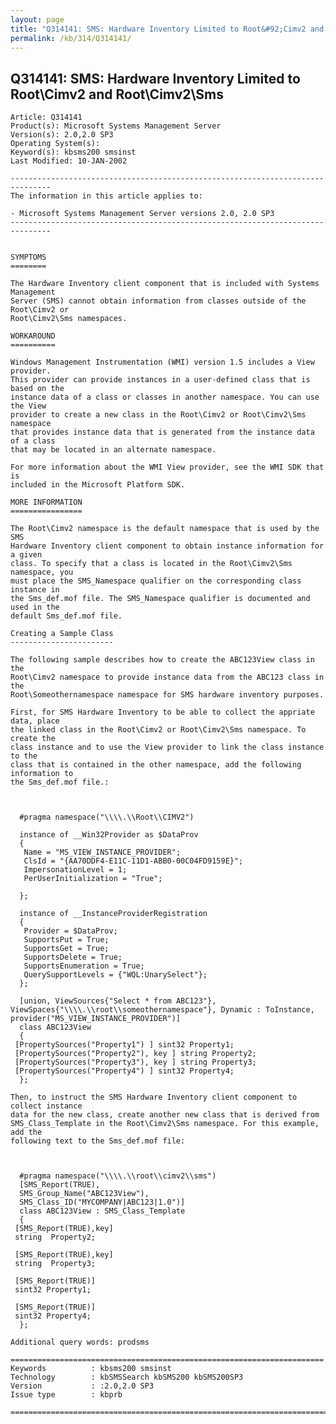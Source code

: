```yaml
---
layout: page
title: "Q314141: SMS: Hardware Inventory Limited to Root&#92;Cimv2 and Root&#92;Cimv2&#92;Sms"
permalink: /kb/314/Q314141/
---
```


## Q314141: SMS: Hardware Inventory Limited to Root&#92;Cimv2 and Root&#92;Cimv2&#92;Sms

	Article: Q314141
	Product(s): Microsoft Systems Management Server
	Version(s): 2.0,2.0 SP3
	Operating System(s): 
	Keyword(s): kbsms200 smsinst
	Last Modified: 10-JAN-2002
	
	-------------------------------------------------------------------------------
	The information in this article applies to:
	
	- Microsoft Systems Management Server versions 2.0, 2.0 SP3 
	-------------------------------------------------------------------------------
	
	
	SYMPTOMS
	========
	
	The Hardware Inventory client component that is included with Systems Management
	Server (SMS) cannot obtain information from classes outside of the Root\Cimv2 or
	Root\Cimv2\Sms namespaces.
	
	WORKAROUND
	==========
	
	Windows Management Instrumentation (WMI) version 1.5 includes a View provider.
	This provider can provide instances in a user-defined class that is based on the
	instance data of a class or classes in another namespace. You can use the View
	provider to create a new class in the Root\Cimv2 or Root\Cimv2\Sms namespace
	that provides instance data that is generated from the instance data of a class
	that may be located in an alternate namespace.
	
	For more information about the WMI View provider, see the WMI SDK that is
	included in the Microsoft Platform SDK.
	
	MORE INFORMATION
	================
	
	The Root\Cimv2 namespace is the default namespace that is used by the SMS
	Hardware Inventory client component to obtain instance information for a given
	class. To specify that a class is located in the Root\Cimv2\Sms namespace, you
	must place the SMS_Namespace qualifier on the corresponding class instance in
	the Sms_def.mof file. The SMS_Namespace qualifier is documented and used in the
	default Sms_def.mof file.
	
	Creating a Sample Class
	-----------------------
	
	The following sample describes how to create the ABC123View class in the
	Root\Cimv2 namespace to provide instance data from the ABC123 class in the
	Root\Someothernamespace namespace for SMS hardware inventory purposes.
	
	First, for SMS Hardware Inventory to be able to collect the appriate data, place
	the linked class in the Root\Cimv2 or Root\Cimv2\Sms namespace. To create the
	class instance and to use the View provider to link the class instance to the
	class that is contained in the other namespace, add the following information to
	the Sms_def.mof file.:
	
	  
	
	  #pragma namespace("\\\\.\\Root\\CIMV2")
	
	  instance of __Win32Provider as $DataProv
	  {
	   Name = "MS_VIEW_INSTANCE_PROVIDER";
	   ClsId = "{AA70DDF4-E11C-11D1-ABB0-00C04FD9159E}";
	   ImpersonationLevel = 1;
	   PerUserInitialization = "True";
	   
	  };
	
	  instance of __InstanceProviderRegistration
	  {
	   Provider = $DataProv;
	   SupportsPut = True;
	   SupportsGet = True;
	   SupportsDelete = True;
	   SupportsEnumeration = True;
	   QuerySupportLevels = {"WQL:UnarySelect"};
	  };
	
	  [union, ViewSources{"Select * from ABC123"}, ViewSpaces{"\\\\.\\root\\someothernamespace"}, Dynamic : ToInstance, provider("MS_VIEW_INSTANCE_PROVIDER")] 
	  class ABC123View
	  {
	 [PropertySources("Property1") ] sint32 Property1;
	 [PropertySources("Property2"), key ] string Property2;
	 [PropertySources("Property3"), key ] string Property3;
	 [PropertySources("Property4") ] sint32 Property4;
	  };
	
	Then, to instruct the SMS Hardware Inventory client component to collect instance
	data for the new class, create another new class that is derived from
	SMS_Class_Template in the Root\Cimv2\Sms namespace. For this example, add the
	following text to the Sms_def.mof file:
	
	  
	
	  #pragma namespace("\\\\.\\root\\cimv2\\sms")
	  [SMS_Report(TRUE),
	  SMS_Group_Name("ABC123View"),
	  SMS_Class_ID("MYCOMPANY|ABC123|1.0")]
	  class ABC123View : SMS_Class_Template
	  {
	 [SMS_Report(TRUE),key] 
	 string  Property2;
	
	 [SMS_Report(TRUE),key] 
	 string  Property3;
	
	 [SMS_Report(TRUE)] 
	 sint32 Property1;
	
	 [SMS_Report(TRUE)] 
	 sint32 Property4;
	  };
	
	Additional query words: prodsms
	
	======================================================================
	Keywords          : kbsms200 smsinst 
	Technology        : kbSMSSearch kbSMS200 kbSMS200SP3
	Version           : :2.0,2.0 SP3
	Issue type        : kbprb
	
	=============================================================================
	

